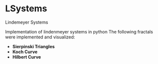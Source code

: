 # LSystems
Lindemeyer Systems

Implementation of lindenmeyer systems in python
The following fractals were implemented and visualized:
<ul><b>
  <li>Sierpinski Triangles</li>
  <li>Koch Curve</li>
  <li>Hilbert Curve</li>
</b></ul>
